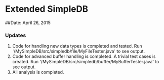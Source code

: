 # Extended SimpleDB 
##Date: April 26, 2015
### Updates 

 1. Code for handling new data types is completed and tested. Run '/MySimpleDB/src/simpledb/file/MyFileTester.java' to see output. 
 2. Code for advanced buffer handling  is completed. A trivial test cases is created. Run '/MySimpleDB/src/simpledb/buffer/MyBufferTester.java' to see output. 
 3. All analysis is completed.  
 
